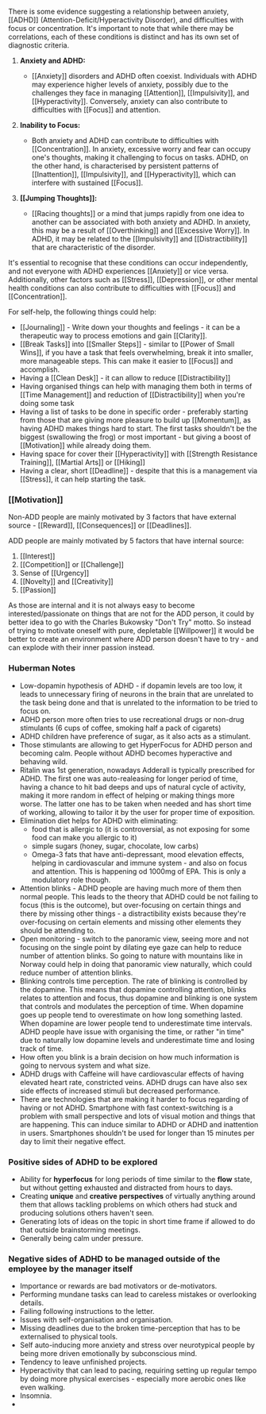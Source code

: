 There is some evidence suggesting a relationship between anxiety, [[ADHD]] (Attention-Deficit/Hyperactivity Disorder), and difficulties with focus or concentration. It's important to note that while there may be correlations, each of these conditions is distinct and has its own set of diagnostic criteria.

1. **Anxiety and ADHD:**
   - [[Anxiety]] disorders and ADHD often coexist. Individuals with ADHD may experience higher levels of anxiety, possibly due to the challenges they face in managing [[Attention]], [[Impulsivity]], and [[Hyperactivity]]. Conversely, anxiety can also contribute to difficulties with [[Focus]] and attention.

2. **Inability to Focus:**
   - Both anxiety and ADHD can contribute to difficulties with [[Concentration]]. In anxiety, excessive worry and fear can occupy one's thoughts, making it challenging to focus on tasks. ADHD, on the other hand, is characterised by persistent patterns of [[Inattention]], [[Impulsivity]], and [[Hyperactivity]], which can interfere with sustained [[Focus]].

3. **[[Jumping Thoughts]]:**
   - [[Racing thoughts]] or a mind that jumps rapidly from one idea to another can be associated with both anxiety and ADHD. In anxiety, this may be a result of [[Overthinking]] and [[Excessive Worry]]. In ADHD, it may be related to the [[Impulsivity]] and [[Distractibility]] that are characteristic of the disorder.

It's essential to recognise that these conditions can occur independently, and not everyone with ADHD experiences [[Anxiety]] or vice versa. Additionally, other factors such as [[Stress]], [[Depression]], or other mental health conditions can also contribute to difficulties with [[Focus]] and [[Concentration]].

For self-help, the following things could help:
* [[Journaling]] - Write down your thoughts and feelings - it can be a therapeutic way to process emotions and gain [[Clarity]].
* [[Break Tasks]] into [[Smaller Steps]] - similar to [[Power of Small Wins]], if you have a task that feels overwhelming, break it into smaller, more manageable steps. This can make it easier to [[Focus]] and accomplish.
* Having a [[Clean Desk]] - it can allow to reduce [[Distractibility]]
* Having organised things can help with managing them both in terms of [[Time Management]] and reduction of [[Distractibility]] when you're doing some task
* Having a list of tasks to be done in specific order - preferably starting from those that are giving more pleasure to build up [[Momentum]], as having ADHD makes things hard to start. The first tasks shouldn't be the biggest (swallowing the frog) or most important - but giving a boost of [[Motivation]] while already doing them.
* Having space for cover their [[Hyperactivity]] with [[Strength Resistance Training]], [[Martial Arts]] or [[Hiking]]
* Having a clear, short [[Deadline]] - despite that this is a management via [[Stress]], it can help starting the task.

### [[Motivation]]
Non-ADD people are mainly motivated by 3 factors that have external source - [[Reward]], [[Consequences]] or [[Deadlines]].

ADD people are mainly motivated by 5 factors that have internal source:
1. [[Interest]]
2. [[Competition]] or [[Challenge]]
3. Sense of [[Urgency]]
4. [[Novelty]] and [[Creativity]]
5. [[Passion]]

As those are internal and it is not always easy to become interested/passionate on things that are not for the ADD person, it could by better idea to go with the Charles Bukowsky "Don't Try" motto. So instead of trying to motivate oneself with pure, depletable [[Willpower]] it would be better to create an environment where ADD person doesn't have to try - and can explode with their inner passion instead.

### Huberman Notes

* Low-dopamin hypothesis of ADHD - if dopamin levels are too low, it leads to unnecessary firing of neurons in the brain that are unrelated to the task being done and that is unrelated to the information to be tried to focus on. 
* ADHD person more often tries to use recreational drugs or non-drug stimulants (6 cups of coffee, smoking half a pack of cigarets)
* ADHD children have preference of sugar, as it also acts as a stimulant.
* Those stimulants are allowing to get HyperFocus for ADHD person and becoming calm. People without ADHD becomes hyperactive and behaving wild.
* Ritalin was 1st generation, nowadays Adderall is typically prescribed for ADHD. The first one was auto-realeasing for longer period of time, having a chance to hit bad deeps and ups of natural cycle of activity, making it more random in effect of helping or making things more worse. The latter one has to be taken when needed and has short time of working, allowing to tailor it by the user for proper time of exposition.
* Elimination diet helps for ADHD with eliminating:
	* food that is allergic to (it is controversial, as not exposing for some food can make you allergic to it)
	* simple sugars (honey, sugar, chocolate, low carbs)
	* Omega-3 fats that have anti-depressant, mood elevation effects, helping in cardiovascular and immune system - and also on focus and attention. This is happening od 1000mg of EPA. This is only a modulatory role though.
* Attention blinks - ADHD people are having much more of them then normal people. This leads to the theory that ADHD could be not failing to focus (this is the outcome), but over-focusing on certain things and there by missing other things - a distractibility exists because they're over-focusing on certain elements and missing other elements they should be attending to.
* Open monitoring - switch to the panoramic view, seeing more and not focusing on the single point by dilating eye gaze can help to reduce number of attention blinks. So going to nature with mountains like in Norway could help in doing that panoramic view naturally, which could reduce number of attention blinks.
* Blinking controls time perception. The rate of blinking is controlled by the dopamine. This means that dopamine controlling attention, blinks relates to attention and focus, thus dopamine and blinking is one system that controls and modulates the perception of time. When dopamine goes up people tend to overestimate on how long something lasted. When dopamine are lower people tend to underestimate time intervals. ADHD people have issue with organising the time, or rather "in time" due to naturally low dopamine levels and underestimate time and losing track of time.
* How often you blink is a brain decision on how much information is going to nervous system and what size.
* ADHD drugs with Caffeine will have cardiovascular effects of having elevated heart rate, constricted veins. ADHD drugs can have also sex side effects of increased stimuli but decreased performance.
* There are technologies that are making it harder to focus regarding of having or not ADHD. Smartphone with fast context-switching is a problem with small perspective and lots of visual motion and things that are happening. This can induce similar to ADHD or ADHD and inattention in users. Smartphones shouldn't be used for longer than 15 minutes per day to limit their negative effect.

### Positive sides of ADHD to be explored
* Ability for **hyperfocus** for long periods of time similar to the **flow** state, but without getting exhausted and distracted from hours to days.
* Creating **unique** and **creative** **perspectives** of virtually anything around them that allows tackling problems on which others had stuck and producing solutions others haven't seen.
* Generating lots of ideas on the topic in short time frame if allowed to do that outside brainstorming meetings.
* Generally being calm under pressure.

### Negative sides of ADHD to be managed outside of the employee by the manager itself
* Importance or rewards are bad motivators or de-motivators.
* Performing mundane tasks can lead to careless mistakes or overlooking details.
* Failing following instructions to the letter.
* Issues with self-organisation and organisation.
* Missing deadlines due to the broken time-perception that has to be externalised to physical tools.
* Self auto-inducing more anxiety and stress over neurotypical people by being more driven emotionally by subconscious mind.
* Tendency to leave unfinished projects.
* Hyperactivity that can lead to pacing, requiring setting up regular tempo by doing more physical exercises - especially more aerobic ones like even walking.
* Insomnia.
* 